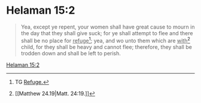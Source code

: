 # Helaman 15:2

> Yea, except ye repent, your women shall have great cause to mourn in the day that they shall give suck; for ye shall attempt to flee and there shall be no place for <u>refuge</u>[^a]; yea, and wo unto them which are <u>with</u>[^b] child, for they shall be heavy and cannot flee; therefore, they shall be trodden down and shall be left to perish.

[Helaman 15:2](https://www.churchofjesuschrist.org/study/scriptures/bofm/hel/15?lang=eng&id=p2#p2)


[^a]: TG [Refuge.](https://www.churchofjesuschrist.org/study/scriptures/tg/refuge?lang=eng)
[^b]: [[Matthew 24.19|Matt. 24:19.]]
